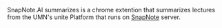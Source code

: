 SnapNote.AI summarizes is a chrome extention that summarizes lectures from the UMN's unite Platform that runs on [SnapNote](https://github.com/YashwantMoharil/SnapNote-Server) server.
